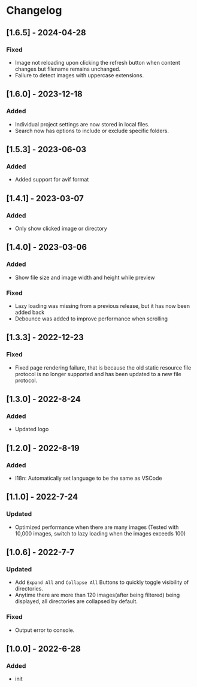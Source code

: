 # Changelog

## [1.6.5] - 2024-04-28

### Fixed

- Image not reloading upon clicking the refresh button when content changes but filename remains unchanged.
- Failure to detect images with uppercase extensions.

## [1.6.0] - 2023-12-18

### Added

- Individual project settings are now stored in local files.
- Search now has options to include or exclude specific folders.

## [1.5.3] - 2023-06-03

### Added

- Added support for avif format

## [1.4.1] - 2023-03-07

### Added

- Only show clicked image or directory

## [1.4.0] - 2023-03-06

### Added

- Show file size and image width and height while preview

### Fixed

- Lazy loading was missing from a previous release, but it has now been added back
- Debounce was added to improve performance when scrolling

## [1.3.3] - 2022-12-23

### Fixed

- Fixed page rendering failure, that is because the old static resource file protocol is no longer supported and has been updated to a new file protocol.

## [1.3.0] - 2022-8-24

### Added

- Updated logo

## [1.2.0] - 2022-8-19

### Added

- I18n: Automatically set language to be the same as VSCode

## [1.1.0] - 2022-7-24

### Updated

- Optimized performance when there are many images (Tested with 10,000 images, switch to lazy loading when the images exceeds 100)

## [1.0.6] - 2022-7-7

### Updated

- Add `Expand All` and `Collapse All` Buttons to quickly toggle visibility of directories.
- Anytime there are more than 120 images(after being filtered) being displayed, all directories are collapsed by default.

### Fixed

- Output error to console.

## [1.0.0] - 2022-6-28

### Added

- init
